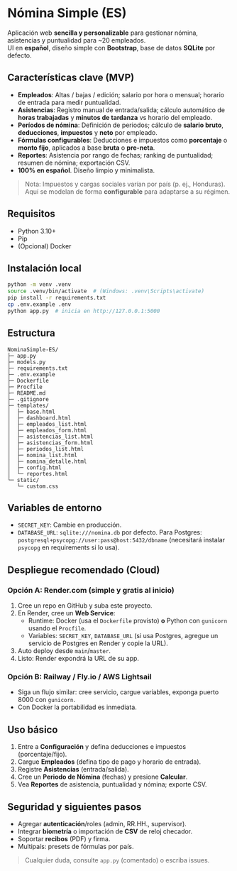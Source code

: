 # Nómina Simple (ES)

Aplicación web **sencilla y personalizable** para gestionar nómina, asistencias y puntualidad para ~20 empleados.  
UI en **español**, diseño simple con **Bootstrap**, base de datos **SQLite** por defecto.

## Características clave (MVP)
- **Empleados**: Altas / bajas / edición; salario por hora o mensual; horario de entrada para medir puntualidad.
- **Asistencias**: Registro manual de entrada/salida; cálculo automático de **horas trabajadas** y **minutos de tardanza** vs horario del empleado.
- **Períodos de nómina**: Definición de periodos; cálculo de **salario bruto**, **deducciones**, **impuestos** y **neto** por empleado.
- **Fórmulas configurables**: Deducciones e impuestos como **porcentaje** o **monto fijo**, aplicados a base **bruta** o **pre-neta**.
- **Reportes**: Asistencia por rango de fechas; ranking de puntualidad; resumen de nómina; exportación CSV.
- **100% en español**. Diseño limpio y minimalista.

> Nota: Impuestos y cargas sociales varían por país (p. ej., Honduras). Aquí se modelan de forma **configurable** para adaptarse a su régimen.

## Requisitos
- Python 3.10+
- Pip
- (Opcional) Docker

## Instalación local
```bash
python -m venv .venv
source .venv/bin/activate  # (Windows: .venv\Scripts\activate)
pip install -r requirements.txt
cp .env.example .env
python app.py  # inicia en http://127.0.0.1:5000
```

## Estructura
```
NominaSimple-ES/
├─ app.py
├─ models.py
├─ requirements.txt
├─ .env.example
├─ Dockerfile
├─ Procfile
├─ README.md
├─ .gitignore
├─ templates/
│  ├─ base.html
│  ├─ dashboard.html
│  ├─ empleados_list.html
│  ├─ empleados_form.html
│  ├─ asistencias_list.html
│  ├─ asistencias_form.html
│  ├─ periodos_list.html
│  ├─ nomina_list.html
│  ├─ nomina_detalle.html
│  ├─ config.html
│  └─ reportes.html
└─ static/
   └─ custom.css
```

## Variables de entorno
- `SECRET_KEY`: Cambie en producción.
- `DATABASE_URL`: `sqlite:///nomina.db` por defecto. Para Postgres: `postgresql+psycopg://user:pass@host:5432/dbname` (necesitará instalar `psycopg` en requirements si lo usa).

## Despliegue recomendado (Cloud)
### Opción A: Render.com (simple y gratis al inicio)
1. Cree un repo en GitHub y suba este proyecto.
2. En Render, cree un **Web Service**:
   - Runtime: Docker (usa el `Dockerfile` provisto) **o** Python con `gunicorn` usando el `Procfile`.
   - Variables: `SECRET_KEY`, `DATABASE_URL` (si usa Postgres, agregue un servicio de Postgres en Render y copie la URL).
3. Auto deploy desde `main`/`master`.
4. Listo: Render expondrá la URL de su app.

### Opción B: Railway / Fly.io / AWS Lightsail
- Siga un flujo similar: cree servicio, cargue variables, exponga puerto 8000 con `gunicorn`.
- Con Docker la portabilidad es inmediata.

## Uso básico
1. Entre a **Configuración** y defina deducciones e impuestos (porcentaje/fijo).
2. Cargue **Empleados** (defina tipo de pago y horario de entrada).
3. Registre **Asistencias** (entrada/salida).
4. Cree un **Periodo de Nómina** (fechas) y presione **Calcular**.
5. Vea **Reportes** de asistencia, puntualidad y nómina; exporte CSV.

## Seguridad y siguientes pasos
- Agregar **autenticación**/roles (admin, RR.HH., supervisor).
- Integrar **biometría** o importación de **CSV** de reloj checador.
- Soportar **recibos** (PDF) y firma.
- Multipaís: presets de fórmulas por país.

> Cualquier duda, consulte `app.py` (comentado) o escriba issues.
